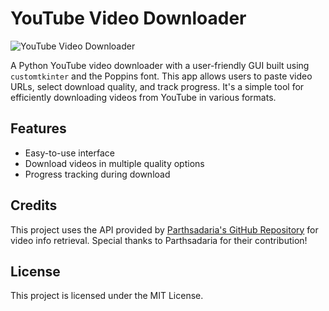 # YouTube Video Downloader

![YouTube Video Downloader](https://github.com/user-attachments/assets/5b10fbad-6526-4d42-b295-ab5c89415ed4)

A Python YouTube video downloader with a user-friendly GUI built using `customtkinter` and the Poppins font. This app allows users to paste video URLs, select download quality, and track progress. It's a simple tool for efficiently downloading videos from YouTube in various formats.

## Features
- Easy-to-use interface
- Download videos in multiple quality options
- Progress tracking during download

## Credits
This project uses the API provided by [Parthsadaria's GitHub Repository](https://github.com/Parthsadaria) for video info retrieval. Special thanks to Parthsadaria for their contribution!

## License
This project is licensed under the MIT License.
